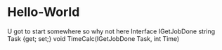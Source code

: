 # Hello-World
U got to start somewhere so why not here
Interface IGetJobDone
string Task {get; set;}
void TimeCalc(IGetJobDone Task, int Time)
